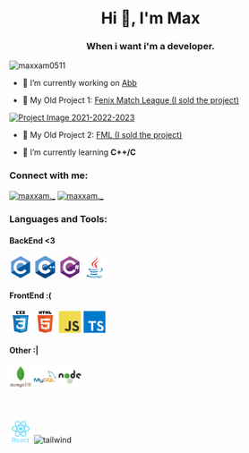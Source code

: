 <h1 align="center">Hi 👋, I'm Max</h1>
<h3 align="center">When i want i'm a developer.</h3>

<p align="left"> <img src="https://komarev.com/ghpvc/?username=maxxam0511&label=Profile%20views&color=0e75b6&style=flat" alt="maxxam0511" /> </p>

- 🔭 I’m currently working on [Abb](https://new.abb.com/ie)

- 📎 My Old Project 1: [Fenix Match League (I sold the project)](https://discord.gg/fnx)
<a href="https://i.imgur.com/O49cWAl.png" target="_blank">
  <img src="https://i.imgur.com/O49cWAl.png" alt="Project Image" height="300" width="300">
   2021-2022-2023 
</a>

- 📎 My Old Project 2: [FML (I sold the project)](https://discord.gg/fml)

- 🌱 I’m currently learning **C++/C**

<h3 align="left">Connect with me:</h3>
<p align="left">
<a href="https://instagram.com/maxxam._" target="blank"><img align="center" src="https://raw.githubusercontent.com/rahuldkjain/github-profile-readme-generator/master/src/images/icons/Social/instagram.svg" alt="maxxam._" height="30" width="40" /></a>
    <a href="https://discord.com/users/589882974401462332" target="blank"><img align="center" src="https://raw.githubusercontent.com/rahuldkjain/github-profile-readme-generator/master/src/images/icons/Social/discord.svg" alt="maxxam._" height="30" width="40" /></a>
</p>

<h3 align="left">Languages and Tools:</h3>
<h4>BackEnd <3</h4>
<p align="left">
        <img src="https://raw.githubusercontent.com/devicons/devicon/master/icons/c/c-original.svg" alt="c" width="40" height="40"/> 
        <img src="https://raw.githubusercontent.com/devicons/devicon/master/icons/cplusplus/cplusplus-original.svg" alt="cplusplus" width="40" height="40"/> 
        <img src="https://raw.githubusercontent.com/devicons/devicon/master/icons/csharp/csharp-original.svg" alt="csharp" width="40" height="40"/> 
        <img src="https://raw.githubusercontent.com/devicons/devicon/master/icons/java/java-original.svg" alt="java" width="40" height="40"/>
</p>

<h4>FrontEnd :(</h4>
<p align="left">
    <img src="https://raw.githubusercontent.com/devicons/devicon/master/icons/css3/css3-original-wordmark.svg" alt="css3" width="40" height="40"/> 
    <img src="https://raw.githubusercontent.com/devicons/devicon/master/icons/html5/html5-original-wordmark.svg" alt="html5" width="40" height="40"/> 
    <img src="https://raw.githubusercontent.com/devicons/devicon/master/icons/javascript/javascript-original.svg" alt="javascript" width="40" height="40"/>
    <img src="https://raw.githubusercontent.com/devicons/devicon/master/icons/typescript/typescript-original.svg" alt="typescript" width="40" height="40"/>
</p>

<h4>Other :|</h4>
<p align="left">
    <img src="https://raw.githubusercontent.com/devicons/devicon/master/icons/mongodb/mongodb-original-wordmark.svg" alt="mongodb" width="40" height="40"/>
        <img src="https://raw.githubusercontent.com/devicons/devicon/master/icons/mysql/mysql-original-wordmark.svg" alt="mysql" width="40" height="40"/> 
        <img src="https://raw.githubusercontent.com/devicons/devicon/master/icons/nodejs/nodejs-original-wordmark.svg" alt="nodejs" width="40" height="40"/> 
</p>

<h4 style="color:white;">Learning</h4>
<p align="left">
    <img src="https://raw.githubusercontent.com/devicons/devicon/master/icons/react/react-original-wordmark.svg" alt="react" width="40" height="40"/>
    <img src="https://www.vectorlogo.zone/logos/tailwindcss/tailwindcss-icon.svg" alt="tailwind" width="40" height="40"/> 
</p>




